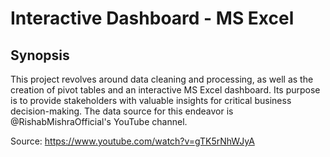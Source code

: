 # Interactive Dashboard - MS Excel

## Synopsis

This project revolves around data cleaning and processing, as well as the creation of pivot tables and an interactive MS Excel dashboard. Its purpose is to provide stakeholders with valuable insights for critical business decision-making. The data source for this endeavor is @RishabMishraOfficial's YouTube channel.

Source: https://www.youtube.com/watch?v=gTK5rNhWJyA


